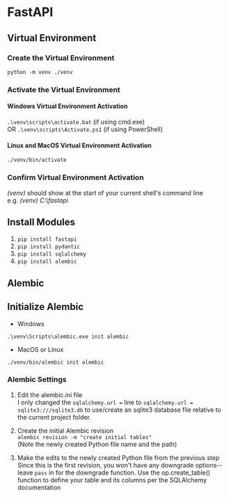 # FastAPI

## Virtual Environment

### Create the Virtual Environment

`python -m venv ./venv`

### Activate the Virtual Environment

#### Windows Virtual Environment Activation

`.\venv\scripts\activate.bat` (if using cmd.exe)  
OR `.\venv\scripts\Activate.ps1` (if using PowerShell)

#### Linux and MacOS Virtual Environment Activation

`./venv/bin/activate`

### Confirm Virtual Environment Activation

*(venv)* should show at the start of your current shell's command line  
e.g. *(venv) C:\fastapi*

## Install Modules

1. `pip install fastapi`  
2. `pip install pydantic`  
3. `pip install sqlalchemy`  
4. `pip install alembic`

## Alembic

## Initialize Alembic

- Windows

`.\venv\Scripts\alembic.exe init alembic`

- MacOS or Linux

`./venv/bin/alembic init alembic`

### Alembic Settings

1. Edit the alembic.ini file  
I only changed the `sqlalchemy.url =` line to `sqlalchemy.url = sqlite3:///sqlite3.db` to use/create an sqlite3 database file
relative to the current project folder.

2. Create the initial Alembic revision  
`alembic revision -m "create initial tables"`  
(Note the newly created Python file name and the path)

3. Make the edits to the newly created Python file from the previous step  
Since this is the first revision, you won't have any downgrade options--leave `pass` in for the downgrade function.
Use the op.create_table() function to define your table and its columns per the SQLAlchemy documentation 
